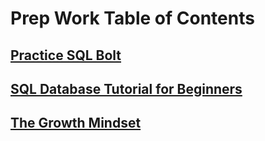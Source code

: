 # Prep Work Table of Contents

## [Practice SQL Bolt](./PracticeSqlBolt.md)

## [SQL Database Tutorial for Beginners](./sqlDatabaseTutorialForBeginners.md)

## [The Growth Mindset](./TheGrowthMindset.md)

[]()